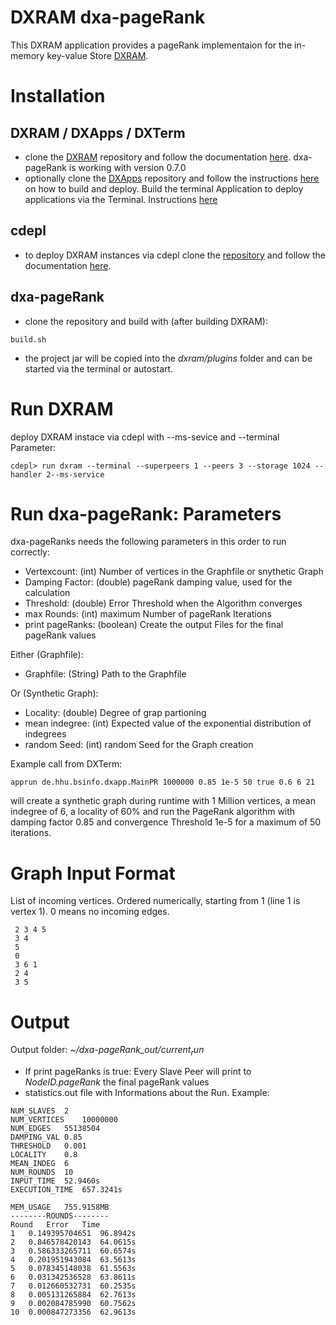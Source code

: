 # DXRAM dxa-pageRank
This DXRAM application provides a pageRank implementaion for the in-memory key-value Store 
[DXRAM](https://github.com/hhu-bsinfo/dxram/).

# Installation
## DXRAM / DXApps / DXTerm
- clone the [DXRAM](https://github.com/hhu-bsinfo/dxram/) repository and follow the documentation [here](https://github.com/hhu-bsinfo/dxram/blob/master/doc/QuickStart.md). dxa-pageRank is working with version 0.7.0
- optionally clone the [DXApps](https://github.com/hhu-bsinfo/dxapps) repository and follow the instructions [here](https://github.com/hhu-bsinfo/dxram/blob/master/doc/Applications.md) on how to build and deploy. Build the terminal Application to deploy applications via the Terminal. Instructions [here](https://github.com/hhu-bsinfo/dxapps/blob/master/dxa-terminal/README.md)

## cdepl
- to deploy DXRAM instances via cdepl clone the [repository](https://github.com/hhu-bsinfo/cdepl) and follow the documentation [here](https://github.com/hhu-bsinfo/cdepl/blob/master/README.md).

## dxa-pageRank
- clone the repository and build with (after building DXRAM):
```
build.sh
```
- the project jar will be copied into the *dxram/plugins* folder and can be started via the terminal or autostart.

# Run DXRAM
deploy DXRAM instace via cdepl with --ms-sevice and --terminal Parameter:
```
cdepl> run dxram --terminal --superpeers 1 --peers 3 --storage 1024 --handler 2--ms-service
```

# Run dxa-pageRank: Parameters
dxa-pageRanks needs the following parameters in this order to run correctly:

- Vertexcount: (int) Number of vertices in the Graphfile or snythetic Graph
- Damping Factor: (double) pageRank damping value, used for the calculation
- Threshold: (double) Error Threshold when the Algorithm converges
- max Rounds: (int) maximum Number of pageRank Iterations
- print pageRanks: (boolean) Create the output Files for the final pageRank values

Either (Graphfile):
- Graphfile: (String) Path to the Graphfile

Or (Synthetic Graph):
- Locality: (double) Degree of grap partioning
- mean indegree: (int) Expected value of the exponential distribution of indegrees
- random Seed: (int) random Seed for the Graph creation

Example call from DXTerm:
```
apprun de.hhu.bsinfo.dxapp.MainPR 1000000 0.85 1e-5 50 true 0.6 6 21
```
will create a synthetic graph during runtime with 1 Million vertices, a mean indegree of 6, a locality of 60% and run the PageRank algorithm with damping factor 0.85 and convergence Threshold 1e-5 for a maximum of 50 iterations.

# Graph Input Format
List of incoming vertices. Ordered numerically, starting from 1 (line 1 is vertex 1). 0 means no incoming edges.
```
 2 3 4 5
 3 4
 5
 0
 3 6 1
 2 4
 3 5
```
# Output
Output folder: *~/dxa-pageRank_out/$current_run$*
- If print pageRanks is true: Every Slave Peer will print to *$NodeID$.pageRank* the final pageRank values
- statistics.out file with Informations about the Run. Example:
```
NUM_SLAVES	2
NUM_VERTICES	10000000
NUM_EDGES	55138504
DAMPING_VAL	0.85
THRESHOLD	0.001
LOCALITY	0.8
MEAN_INDEG	6
NUM_ROUNDS	10
INPUT_TIME	52.9460s
EXECUTION_TIME	657.3241s

MEM_USAGE	755.9158MB
--------ROUNDS--------
Round	Error	Time
1	0.149395704651	96.8942s
2	0.846578420143	64.0615s
3	0.586333265711	60.6574s
4	0.201951943084	63.5613s
5	0.078345148038	61.5563s
6	0.031342536528	63.8611s
7	0.012660532731	60.2535s
8	0.005131265884	62.7613s
9	0.002084785990	60.7562s
10	0.000847273356	62.9613s
```
